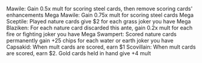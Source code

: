 Mawile: Gain 0.5x mult for scoring steel cards, then remove scoring cards' enhancements
Mega Mawile: Gain 0.75x mult for scoring steel cards
Mega Sceptile: Played nature cards give $2 for each grass joker you have
Mega Blaziken: For each nature card discarded this ante, gain 0.2x mult for each fire or fighting joker you have
Mega Swampert: Scored nature cards permanently gain +25 chips for each water or earth joker you have
Capsakid: When mult cards are scored, earn $1
Scovillain: When mult cards are scored, earn $2. Gold cards held in hand give +4 mult
